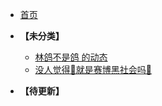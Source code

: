 - [首页](README.md)
- **【未分类】**
  - [林鸽不是鸽 的动态](docs/林鸽不是鸽%20的动态.md)
  - [没人觉得👻就是赛博黑社会吗🤨](docs/没人觉得👻就是赛博黑社会吗🤨.md)

- **【待更新】**
